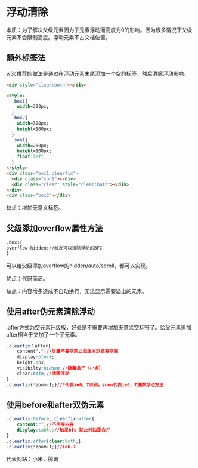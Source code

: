 # 浮动清除

本质：为了解决父级元素因为子元素浮动而高度为0的影响。因为很多情况下父级元素不会限制高度。浮动元素不占文档位置。

## 额外标签法

w3c推荐的做法是通过在浮动元素末尾添加一个空的标签，然后清除浮动影响。

```html
<div style="clear:both"></div>
```



```html
<style>
  .box1{
    width=300px;
  }
  .box2{
    width=300px;
    height=100px;
  }
  .son1{
    width=200px;
    height=100px;
    float:left;
  }
</style>
<div class="box1 clearfix">
  <div class="son1"></div>
  <div class="clear" style="clear:both"></div>
</div>
<div class="box2"></div>
```

缺点：增加无意义标签。

## 父级添加overflow属性方法

```html
.box1{
overflow:hidden;//触发可以清除浮动的BFC
}
```

可以给父级添加overflow的hidden/auto/scroll，都可以实现。

优点：代码简洁。

缺点：内容增多造成不自动换行，无法显示需要溢出的元素。

## 使用after伪元素清除浮动

:after方式为空元素升级版，好处是不需要再增加无意义空标签了。给父元素追加after相当于又加了一个子元素。

```css
.clearfix：after{
    content".";//尽量不要空防止旧版本浏览器空隙
    display:block;
    height:0px;
    visibilty:hidden;//隐藏盒子（小点）
    clear:both;//清除浮动
}
.clearfix{*zoom:1;}//*代表ie6，7识别。zoom代表ie6，7清除浮动方法
```

## 使用before和after双伪元素

```css
.clearfix:before,.clearfix:after{
	content:"";//不用写内容
	display:table;//触发bfc 防止外边距合并
}
.clearfix:after{clear:both;}
.clearfix{*zoom:1;}//ie6.7

```

代表网站：小米，腾讯